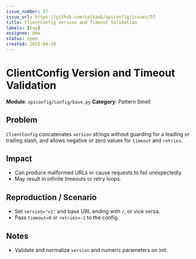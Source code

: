 ```yaml
---
issue_number: 57
issue_url: https://github.com/Leikaab/apiconfig/issues/57
title: ClientConfig Version and Timeout Validation
labels: [bug]
assignee: @me
status: open
created: 2025-04-20
---
```


# ClientConfig Version and Timeout Validation

**Module**: `apiconfig/config/base.py`
**Category**: Pattern Smell

## Problem
`ClientConfig` concatenates `version` strings without guarding for a leading or trailing slash, and allows negative or zero values for `timeout` and `retries`.

## Impact
- Can produce malformed URLs or cause requests to fail unexpectedly.
- May result in infinite timeouts or retry loops.

## Reproduction / Scenario
- Set `version="v1"` and base URL ending with `/`, or vice versa.
- Pass `timeout=0` or `retries=-1` to the config.

## Notes
- Validate and normalize `version` and numeric parameters on init.
